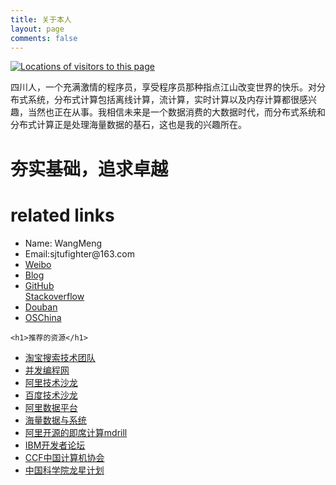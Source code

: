 ```yaml
---
title: 关于本人
layout: page
comments: false
---
```

<div id="clustrmaps-widget"></div><script type="text/javascript">var _clustrmaps = {'url' : 'http://wangmeng.us/', 'user' : 1145870, 'server' : '3', 'id' : 'clustrmaps-widget', 'version' : 1, 'date' : '2014-06-11', 'lang' : 'zh', 'corners' : 'square' };(function (){ var s = document.createElement('script'); s.type = 'text/javascript'; s.async = true; s.src = 'http://www3.clustrmaps.com/counter/map.js'; var x = document.getElementsByTagName('script')[0]; x.parentNode.insertBefore(s, x);})();</script><noscript><a href="http://www3.clustrmaps.com/user/a1d117c0e"><img src="http://www3.clustrmaps.com/stats/maps-no_clusters/wangmeng.us--thumb.jpg" alt="Locations of visitors to this page" /></a></noscript>


   四川人，一个充满激情的程序员，享受程序员那种指点江山改变世界的快乐。对分布式系统，分布式计算包括离线计算，流计算，实时计算以及内存计算都很感兴趣，当然也正在从事。我相信未来是一个数据消费的大数据时代，而分布式系统和分布式计算正是处理海量数据的基石，这也是我的兴趣所在。


<div id="post">
<h1>夯实基础，追求卓越</h1>
  <h1>related links</h1>
  <p>
    <ul>
	  <li>Name: WangMeng</li>
	  <li>Email:sjtufighter@163.com</li>
	  <li><a href='http://weibo.com/u/2019724312?wvr=5&c=spr_sinamkt_buy_baidudz_weibo_t001&sudaref=www.baidu.com'>Weibo</a></li>
	  <li><a href='http://wangmeng.us'>Blog</a></li>
          <li><a href='https://github.com/sjtufighter'>GitHub</a></li
	  <li><a href='http://stackoverflow.com/users/2231862/hawstein'>Stackoverflow</a></li>
	  <li><a href='http://www.douban.com/people/53411557/'>Douban</a></li>
	  <li><a href='http://my.oschina.net/sjtufighter'>OSChina</a></li>
    </ul>
    
    <h1>推荐的资源</h1>
  <p>
    <ul>
	  <li><a href='http://www.searchtb.com/'>淘宝搜索技术团队</a></li>
	  <li><a href='http://ifeve.com/'>并发编程网</a></li>
          <li><a href='http://club.alibabatech.org/index.htm'>阿里技术沙龙</a></li>
	  <li><a href='http://www.infoq.com/cn/zones/baidu-salon/'>百度技术沙龙</a></li>
	  <li><a href='http://fengshenwu.com/blog/'>阿里数据平台</a></li>
	  <li><a href='http://www.cnblogs.com/fxjwind/'>海量数据与系统</a></li>
	  <li><a href='https://github.com/alibaba/mdrill'>阿里开源的即席计算mdrill</a></li>
	  <li><a href='http://www.ibm.com/developerworks/cn/'>IBM开发者论坛</a></li>
	   <li><a href='http://www.ccf.org.cn/sites/ccf/'>CCF中国计算机协会</a></li>
	   <li><a href='http://dragonstar.ict.ac.cn/dragonstar/index.asp'>中国科学院龙星计划</a></li>
    </ul>
    
    
  </p>

</div>


